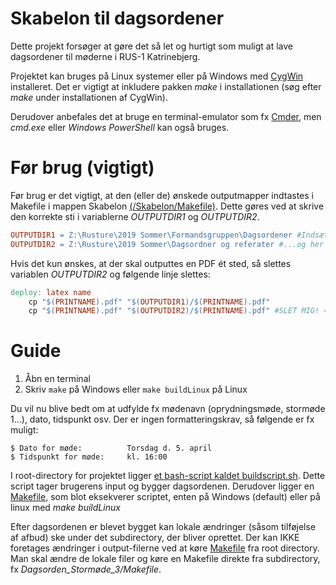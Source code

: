 # Skabelon til dagsordener

Dette projekt forsøger at gøre det så let og hurtigt som muligt at lave dagsordener til møderne i RUS-1
Katrinebjerg.

Projektet kan bruges på Linux systemer eller på Windows med [CygWin](https://www.cygwin.com/) installeret. Det er vigtigt at inkludere pakken *make* i installationen (søg efter *make* under installationen af CygWin).

Derudover anbefales det at bruge en terminal-emulator som fx [Cmder](https://cmder.net/), men *cmd.exe* eller *Windows PowerShell* kan også bruges.

# Før brug (vigtigt)

Før brug er det vigtigt, at den (eller de) ønskede outputmapper indtastes i Makefile i mappen Skabelon [(/Skabelon/Makefile)](Skabelon/Makefile). Dette gøres ved at skrive den korrekte sti i variablerne *OUTPUTDIR1* og *OUTPUTDIR2*.

```Makefile
OUTPUTDIR1 = Z:\Rusture\2019 Sommer\Formandsgruppen\Dagsordener #Indsæt din sti her
OUTPUTDIR2 = Z:\Rusture\2019 Sommer\Dagsordner og referater #...og her hvis du vil have 2 outputs. Ellers læs nedenfor
```

Hvis det kun ønskes, at der skal outputtes en PDF ét sted, så slettes variablen *OUTPUTDIR2* og følgende linje slettes:

```Makefile
deploy: latex name
	cp "$(PRINTNAME).pdf" "$(OUTPUTDIR1)/$(PRINTNAME).pdf"
	cp "$(PRINTNAME).pdf" "$(OUTPUTDIR2)/$(PRINTNAME).pdf" #SLET MIG! <-------------------
```

# Guide

1. Åbn en terminal
1. Skriv `make` på Windows eller `make buildLinux` på Linux

Du vil nu blive bedt om at udfylde fx mødenavn (oprydningsmøde, stormøde 1...), dato, tidspunkt osv. Der er ingen formatteringskrav, så følgende er fx muligt:

```
$ Dato for møde:          Torsdag d. 5. april
$ Tidspunkt for møde:     kl. 16:00
```

I root-directory for projektet ligger [et bash-script kaldet buildscript.sh](buildscript.sh). Dette script tager brugerens input og bygger dagsordenen. Derudover ligger en [Makefile](Makefile), som blot eksekverer scriptet, enten på Windows (default) eller på linux med *make buildLinux*

Efter dagsordenen er blevet bygget kan lokale ændringer (såsom tilføjelse af afbud) ske under det subdirectory, der bliver oprettet. Der kan IKKE foretages ændringer i output-filerne ved at køre [Makefile](Makefile) fra root directory. Man skal ændre de lokale filer og køre en Makefile direkte fra subdirectory, fx *Dagsorden_Stormøde_3/Makefile*.
